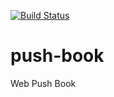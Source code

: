 [![Build Status](https://travis-ci.org/gauntface/push-book.svg?branch=master)](https://travis-ci.org/gauntface/push-book)

# push-book

Web Push Book
